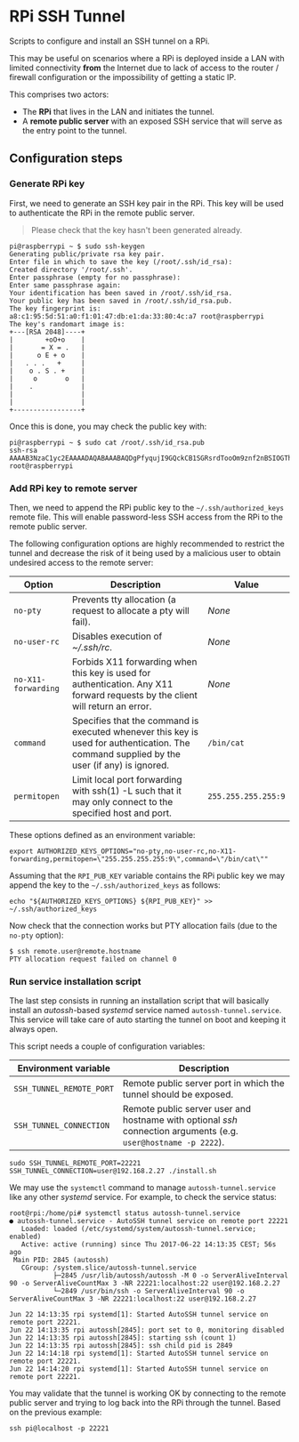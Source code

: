 # RPi SSH Tunnel

Scripts to configure and install an SSH tunnel on a RPi.

This may be useful on scenarios where a RPi is deployed inside a LAN with limited connectivity **from** the Internet due to lack of access to the router / firewall configuration or the impossibility of getting a static IP.

This comprises two actors:

* The **RPi** that lives in the LAN and initiates the tunnel.
* A **remote public server** with an exposed SSH service that will serve as the entry point to the tunnel.

## Configuration steps

### Generate RPi key

First, we need to generate an SSH key pair in the RPi. This key will be used to authenticate the RPi in the remote public server.

> Please check that the key hasn't been generated already.

```
pi@raspberrypi ~ $ sudo ssh-keygen
Generating public/private rsa key pair.
Enter file in which to save the key (/root/.ssh/id_rsa): 
Created directory '/root/.ssh'.
Enter passphrase (empty for no passphrase): 
Enter same passphrase again: 
Your identification has been saved in /root/.ssh/id_rsa.
Your public key has been saved in /root/.ssh/id_rsa.pub.
The key fingerprint is:
a8:c1:95:5d:51:a0:f1:01:47:db:e1:da:33:80:4c:a7 root@raspberrypi
The key's randomart image is:
+---[RSA 2048]----+
|        +oO+o    |
|       = X = .   |
|      o E + o    |
|   . . .   +     |
|    o . S . +    |
|     o       o   |
|    .            |
|                 |
|                 |
+-----------------+
```

Once this is done, you may check the public key with:

```
pi@raspberrypi ~ $ sudo cat /root/.ssh/id_rsa.pub
ssh-rsa AAAAB3NzaC1yc2EAAAADAQABAAABAQDgPfyqujI9GQckCB1SGRsrdTooOm9znf2nBSIOGThjkzlDBVEYJiTREEXisR2pLtE9FqDMOrnqR9LxTAYujhbr9FLSpWZvOKy0rofUbRhp2SrA1FGZ1nH+XM+HwM1OjQFAFiQGLbI/kLU6JKiibjjA7km1bUvIS+zjyoSBMEnj1dIX6wdtQzOtRSVyOZ4maYfE5RAIG1dLfrcs4xMuBgHIjCuZtLbFILP/TrkS6pSAg/GlQv5Wkm617iSwY2QoYQz1c+qXmtqGHXjjlbyS6rj6IfvSVy27krEGKrw2kgfFt+OzTvV7Tmg5paQg0RrmPyMZlCvV2xhKm/4h85eAvdO9 root@raspberrypi
```

### Add RPi key to remote server

Then, we need to append the RPi public key to the `~/.ssh/authorized_keys` remote file. This will enable password-less SSH access from the RPi to the remote public server.

The following configuration options are highly recommended to restrict the tunnel and decrease the risk of it being used by a malicious user to obtain undesired access to the remote server:

Option | Description | Value
--- | --- | ---
`no-pty` | Prevents tty allocation (a request to allocate a pty will fail). | *None*
`no-user-rc` | Disables execution of *~/.ssh/rc*. | *None*
`no-X11-forwarding` | Forbids X11 forwarding when this key is used for authentication. Any X11 forward requests by the client will return an error. | *None*
`command` | Specifies that the	command	is executed whenever this key is used for authentication. The command supplied by the user (if any) is ignored. | `/bin/cat`
`permitopen` | Limit local port forwarding with ssh(1) -L such that it may only connect to the specified host and port. | `255.255.255.255:9`

These options defined as an environment variable:

```
export AUTHORIZED_KEYS_OPTIONS="no-pty,no-user-rc,no-X11-forwarding,permitopen=\"255.255.255.255:9\",command=\"/bin/cat\""
```

Assuming that the `RPI_PUB_KEY` variable contains the RPi public key we may append the key to the `~/.ssh/authorized_keys` as follows:

```
echo "${AUTHORIZED_KEYS_OPTIONS} ${RPI_PUB_KEY}" >> ~/.ssh/authorized_keys
```

Now check that the connection works but PTY allocation fails (due to the `no-pty` option):

```
$ ssh remote.user@remote.hostname
PTY allocation request failed on channel 0
```

### Run service installation script

The last step consists in running an installation script that will basically install an *autossh*-based *systemd* service named `autossh-tunnel.service`. This service will take care of auto starting the tunnel on boot and keeping it always open.

This script needs a couple of configuration variables:

Environment variable | Description
--- | ---
`SSH_TUNNEL_REMOTE_PORT` | Remote public server port in which the tunnel should be exposed.
`SSH_TUNNEL_CONNECTION` | Remote public server user and hostname with optional *ssh* connection arguments (e.g. `user@hostname -p 2222`).

```
sudo SSH_TUNNEL_REMOTE_PORT=22221 SSH_TUNNEL_CONNECTION=user@192.168.2.27 ./install.sh
```

We may use the `systemctl` command to manage `autossh-tunnel.service` like any other *systemd* service. For example, to check the service status:

```
root@rpi:/home/pi# systemctl status autossh-tunnel.service
● autossh-tunnel.service - AutoSSH tunnel service on remote port 22221
   Loaded: loaded (/etc/systemd/system/autossh-tunnel.service; enabled)
   Active: active (running) since Thu 2017-06-22 14:13:35 CEST; 56s ago
 Main PID: 2845 (autossh)
   CGroup: /system.slice/autossh-tunnel.service
           ├─2845 /usr/lib/autossh/autossh -M 0 -o ServerAliveInterval 90 -o ServerAliveCountMax 3 -NR 22221:localhost:22 user@192.168.2.27
           └─2849 /usr/bin/ssh -o ServerAliveInterval 90 -o ServerAliveCountMax 3 -NR 22221:localhost:22 user@192.168.2.27

Jun 22 14:13:35 rpi systemd[1]: Started AutoSSH tunnel service on remote port 22221.
Jun 22 14:13:35 rpi autossh[2845]: port set to 0, monitoring disabled
Jun 22 14:13:35 rpi autossh[2845]: starting ssh (count 1)
Jun 22 14:13:35 rpi autossh[2845]: ssh child pid is 2849
Jun 22 14:14:18 rpi systemd[1]: Started AutoSSH tunnel service on remote port 22221.
Jun 22 14:14:20 rpi systemd[1]: Started AutoSSH tunnel service on remote port 22221.
```

You may validate that the tunnel is working OK by connecting to the remote public server and trying to log back into the RPi through the tunnel. Based on the previous example:

```
ssh pi@localhost -p 22221
```
